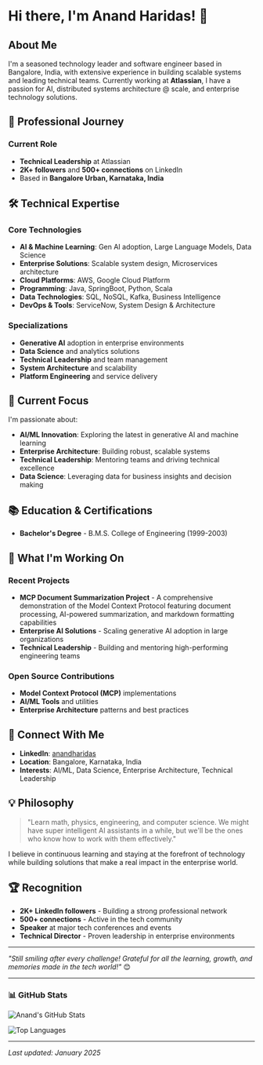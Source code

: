 # Hi there, I'm Anand Haridas! 👋

## About Me

I'm a seasoned technology leader and software engineer based in Bangalore, India, with extensive experience in building scalable systems and leading technical teams. Currently working at **Atlassian**, I have a passion for AI, distributed systems architecture @ scale, and enterprise technology solutions.

## 🚀 Professional Journey

### Current Role
- **Technical Leadership** at Atlassian
- **2K+ followers** and **500+ connections** on LinkedIn
- Based in **Bangalore Urban, Karnataka, India**

## 🛠️ Technical Expertise

### Core Technologies
- **AI & Machine Learning**: Gen AI adoption, Large Language Models, Data Science
- **Enterprise Solutions**: Scalable system design, Microservices architecture
- **Cloud Platforms**: AWS, Google Cloud Platform
- **Programming**: Java, SpringBoot, Python, Scala
- **Data Technologies**: SQL, NoSQL, Kafka, Business Intelligence
- **DevOps & Tools**: ServiceNow, System Design & Architecture

### Specializations
- **Generative AI** adoption in enterprise environments
- **Data Science** and analytics solutions
- **Technical Leadership** and team management
- **System Architecture** and scalability
- **Platform Engineering** and service delivery

## 🎯 Current Focus

I'm passionate about:
- **AI/ML Innovation**: Exploring the latest in generative AI and machine learning
- **Enterprise Architecture**: Building robust, scalable systems
- **Technical Leadership**: Mentoring teams and driving technical excellence
- **Data Science**: Leveraging data for business insights and decision making

## 📚 Education & Certifications
- **Bachelor's Degree** - B.M.S. College of Engineering (1999-2003)


## 🌟 What I'm Working On

### Recent Projects
- **MCP Document Summarization Project** - A comprehensive demonstration of the Model Context Protocol featuring document processing, AI-powered summarization, and markdown formatting capabilities
- **Enterprise AI Solutions** - Scaling generative AI adoption in large organizations
- **Technical Leadership** - Building and mentoring high-performing engineering teams

### Open Source Contributions
- **Model Context Protocol (MCP)** implementations
- **AI/ML Tools** and utilities
- **Enterprise Architecture** patterns and best practices

## 🔗 Connect With Me

- **LinkedIn**: [anandharidas](https://www.linkedin.com/in/anandharidas/)
- **Location**: Bangalore, Karnataka, India
- **Interests**: AI/ML, Data Science, Enterprise Architecture, Technical Leadership

## 💡 Philosophy

> "Learn math, physics, engineering, and computer science. We might have super intelligent AI assistants in a while, but we'll be the ones who know how to work with them effectively."

I believe in continuous learning and staying at the forefront of technology while building solutions that make a real impact in the enterprise world.

## 🏆 Recognition

- **2K+ LinkedIn followers** - Building a strong professional network
- **500+ connections** - Active in the tech community
- **Speaker** at major tech conferences and events
- **Technical Director** - Proven leadership in enterprise environments

---

*"Still smiling after every challenge! Grateful for all the learning, growth, and memories made in the tech world!"* 😊

---

### 📊 GitHub Stats

![Anand's GitHub Stats](https://github-readme-stats.vercel.app/api?username=anandharidas&show_icons=true&theme=radical)

![Top Languages](https://github-readme-stats.vercel.app/api/top-langs/?username=anandharidas&layout=compact&theme=radical)

---

*Last updated: January 2025*
